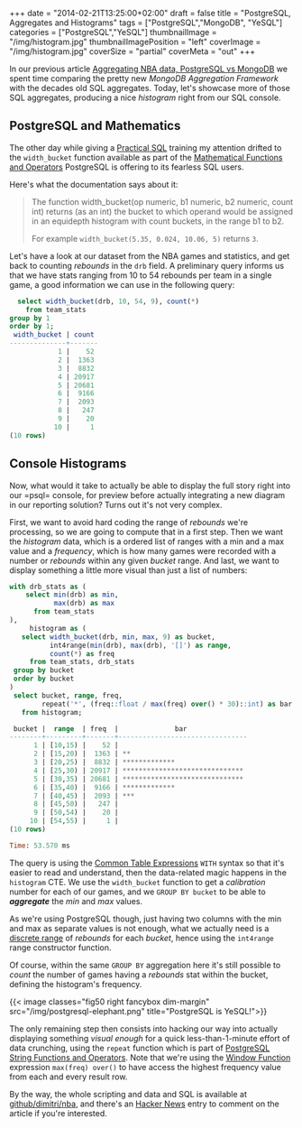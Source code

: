 +++
date = "2014-02-21T13:25:00+02:00"
draft = false
title = "PostgreSQL, Aggregates and Histograms"
tags = ["PostgreSQL","MongoDB", "YeSQL"]
categories = ["PostgreSQL","YeSQL"]
thumbnailImage = "/img/histogram.jpg"
thumbnailImagePosition = "left"
coverImage = "/img/histogram.jpg"
coverSize = "partial"
coverMeta = "out"
+++

In our previous
article
[Aggregating NBA data, PostgreSQL vs MongoDB](/blog/2014/02/17-aggregating-nba-data-PostgreSQL-vs-MongoDB) we
spent time comparing the pretty new *MongoDB Aggregation Framework* with the
decades old SQL aggregates. Today, let's showcase more of those SQL
aggregates, producing a nice *histogram* right from our SQL console.

<!--more-->
<!--toc-->

## PostgreSQL and Mathematics

The other day while giving a [Practical SQL](http://2ndquadrant.com/en/training/course-catalog/practical-sql/) training my attention drifted to
the `width_bucket` function available as part of the
[Mathematical Functions and Operators](http://www.postgresql.org/docs/9.3/static/functions-math.html) PostgreSQL is offering to its fearless
SQL users.

Here's what the documentation says about it:

> The function width_bucket(op numeric, b1 numeric, b2 numeric, count int)
> returns (as an int) the bucket to which operand would be assigned in an
> equidepth histogram with count buckets, in the range b1 to b2.
> 
> For example `width_bucket(5.35, 0.024, 10.06, 5)` returns `3`.

Let's have a look at our dataset from the NBA games and statistics, and get
back to counting *rebounds* in the `drb` field. A preliminary query informs
us that we have stats ranging from 10 to 54 rebounds per team in a single
game, a good information we can use in the following query:

```sql
  select width_bucket(drb, 10, 54, 9), count(*)
    from team_stats
group by 1
order by 1;
 width_bucket | count 
--------------+-------
            1 |    52
            2 |  1363
            3 |  8832
            4 | 20917
            5 | 20681
            6 |  9166
            7 |  2093
            8 |   247
            9 |    20
           10 |     1
(10 rows)
```

## Console Histograms

Now, what would it take to actually be able to display the full story right
into our =psql= console, for preview before actually integrating a new diagram
in our reporting solution? Turns out it's not very complex.

First, we want to avoid hard coding the range of *rebounds* we're processing,
so we are going to compute that in a first step. Then we want the *histogram*
data, which is a ordered list of ranges with a min and a max value and a
*frequency*, which is how many games were recorded with a number or *rebounds*
within any given *bucket* range. And last, we want to display something a
little more visual than just a list of numbers:

```sql
with drb_stats as (
    select min(drb) as min,
           max(drb) as max
      from team_stats
),
     histogram as (
   select width_bucket(drb, min, max, 9) as bucket,
          int4range(min(drb), max(drb), '[]') as range,
          count(*) as freq
     from team_stats, drb_stats
 group by bucket
 order by bucket
)
 select bucket, range, freq,
        repeat('*', (freq::float / max(freq) over() * 30)::int) as bar
   from histogram;

 bucket |  range  | freq  |              bar               
--------+---------+-------+--------------------------------
      1 | [10,15) |    52 | 
      2 | [15,20) |  1363 | **
      3 | [20,25) |  8832 | *************
      4 | [25,30) | 20917 | ******************************
      5 | [30,35) | 20681 | ******************************
      6 | [35,40) |  9166 | *************
      7 | [40,45) |  2093 | ***
      8 | [45,50) |   247 | 
      9 | [50,54) |    20 | 
     10 | [54,55) |     1 | 
(10 rows)

Time: 53.570 ms
```

The query is using
the
[Common Table Expressions](http://www.postgresql.org/docs/9.3/interactive/queries-with.html) `WITH`
syntax so that it's easier to read and understand, then the data-related
magic happens in the `histogram` CTE. We use the `width_bucket` function to
get a *calibration* number for each of our games, and we `GROUP BY bucket`
to be able to ***aggregate*** the *min* and *max* values.

As we're using PostgreSQL though, just having two columns with the min and
max as separate values is not enough, what we actually need is
a
[discrete range](http://www.postgresql.org/docs/9.3/static/rangetypes.html)
of *rebounds* for each *bucket*, hence using the `int4range` range
constructor function.

Of course, within the same `GROUP BY` aggregation here it's still possible
to *count* the number of games having a *rebounds* stat within the bucket,
defining the histogram's frequency.

{{< image classes="fig50 right fancybox dim-margin"
              src="/img/postgresql-elephant.png"
            title="PostgreSQL is YeSQL!">}}

The only remaining step then consists into hacking our way into actually
displaying something *visual enough* for a quick less-than-1-minute effort
of data crunching, using the `repeat` function which is part
of
[PostgreSQL String Functions and Operators](http://www.postgresql.org/docs/9.3/static/functions-string.html).
Note that we're using
the [Window Function](blog/2013/08/20-Window-Functions) expression
`max(freq) over()` to have access the highest frequency value from each and
every result row.

By the way, the whole scripting and data and SQL is available
at [github/dimitri/nba](https://github.com/dimitri/nba), and there's
an [Hacker News](https://news.ycombinator.com/item?id=7257555) entry to
comment on the article if you're interested.

